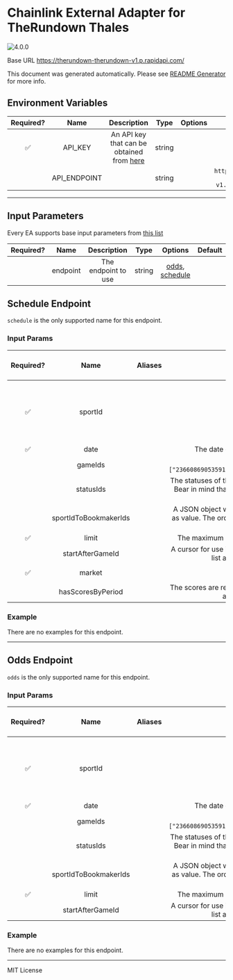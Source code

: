 # Chainlink External Adapter for TheRundown Thales

![4.0.0](https://img.shields.io/github/package-json/v/linkpoolio/adapters?filename=packages/therundown-thales/package.json)

Base URL https://therundown-therundown-v1.p.rapidapi.com/

This document was generated automatically. Please see [README Generator](../../scripts#readme-generator) for more info.

## Environment Variables

| Required? |     Name     |                                         Description                                         |  Type  | Options |                      Default                       |
| :-------: | :----------: | :-----------------------------------------------------------------------------------------: | :----: | :-----: | :------------------------------------------------: |
|    ✅     |   API_KEY    | An API key that can be obtained from [here](https://rapidapi.com/therundown/api/therundown) | string |         |                                                    |
|           | API_ENDPOINT |                                                                                             | string |         | `https://therundown-therundown-v1.p.rapidapi.com/` |

---

## Input Parameters

Every EA supports base input parameters from [this list](../../core/bootstrap#base-input-parameters)

| Required? |   Name   |     Description     |  Type  |                        Options                         | Default |
| :-------: | :------: | :-----------------: | :----: | :----------------------------------------------------: | :-----: |
|           | endpoint | The endpoint to use | string | [odds](#odds-endpoint), [schedule](#schedule-endpoint) |         |

## Schedule Endpoint

`schedule` is the only supported name for this endpoint.

### Input Params

| Required? |         Name          | Aliases |                                                                              Description                                                                               |  Type   |                                        Options                                         | Default | Depends On | Not Valid With |
| :-------: | :-------------------: | :-----: | :--------------------------------------------------------------------------------------------------------------------------------------------------------------------: | :-----: | :------------------------------------------------------------------------------------: | :-----: | :--------: | :------------: |
|    ✅     |        sportId        |         |                                                                     The ID of the sport to query.                                                                      | number  | `1`, `10`, `11`, `12`, `13`, `14`, `15`, `16`, `18`, `2`, `3`, `4`, `5`, `6`, `7`, `8` |         |            |                |
|    ✅     |         date          |         |                                                      The date of the games to query as a Unix timestamp seconds.                                                       | number  |                                                                                        |         |            |                |
|           |        gameIds        |         |                             The IDs of games to query. Example: `["23660869053591173981da79133fe4c2","fb78cede8c9aa942b2569b048e649a3f"]`.                             |         |                                                                                        |         |            |                |
|           |       statusIds       |         |  The statuses of the games to query in this moment. Examples: `["1","2","3"]. Bear in mind that the status of an unfinished game can change on the Data Provider side  |         |                                                                                        |         |            |                |
|           | sportIdToBookmakerIds |         | A JSON object with sportId as key and an Array of bookmaker IDs (Integer) as value. The order of the bookmaker IDs sets the priority for where to fetch the game odds. |         |                                                                                        |         |            |                |
|    ✅     |         limit         |         |                                                 The maximum number of results to be returned. The minumum value is `1`                                                 | number  |                                                                                        |         |            |                |
|           |   startAfterGameId    |         |                 A cursor for use in pagination. It is the game ID that defines your place in the list and after which game start fetching new results.                 | string  |                                                                                        |         |            |                |
|    ✅     |        market         |         |                                                                  Choose to create or resolve market.                                                                   | string  |                                  `create`, `resolve`                                   |         |            |                |
|           |   hasScoresByPeriod   |         |                       The scores are returned for each team as 2 uint8 arrays. Each element of the array represents the score from each period.                        | boolean |                                                                                        |         |            |                |

### Example

There are no examples for this endpoint.

---

## Odds Endpoint

`odds` is the only supported name for this endpoint.

### Input Params

| Required? |         Name          | Aliases |                                                                              Description                                                                               |  Type  |                                        Options                                         | Default | Depends On | Not Valid With |
| :-------: | :-------------------: | :-----: | :--------------------------------------------------------------------------------------------------------------------------------------------------------------------: | :----: | :------------------------------------------------------------------------------------: | :-----: | :--------: | :------------: |
|    ✅     |        sportId        |         |                                                                     The ID of the sport to query.                                                                      | number | `1`, `10`, `11`, `12`, `13`, `14`, `15`, `16`, `18`, `2`, `3`, `4`, `5`, `6`, `7`, `8` |         |            |                |
|    ✅     |         date          |         |                                                      The date of the games to query as a Unix timestamp seconds.                                                       | number |                                                                                        |         |            |                |
|           |        gameIds        |         |                             The IDs of games to query. Example: `["23660869053591173981da79133fe4c2","fb78cede8c9aa942b2569b048e649a3f"]`.                             |        |                                                                                        |         |            |                |
|           |       statusIds       |         |  The statuses of the games to query in this moment. Examples: `["1","2","3"]. Bear in mind that the status of an unfinished game can change on the Data Provider side  |        |                                                                                        |         |            |                |
|           | sportIdToBookmakerIds |         | A JSON object with sportId as key and an Array of bookmaker IDs (Integer) as value. The order of the bookmaker IDs sets the priority for where to fetch the game odds. |        |                                                                                        |         |            |                |
|    ✅     |         limit         |         |                                                 The maximum number of results to be returned. The minumum value is `1`                                                 | number |                                                                                        |         |            |                |
|           |   startAfterGameId    |         |                 A cursor for use in pagination. It is the game ID that defines your place in the list and after which game start fetching new results.                 | string |                                                                                        |         |            |                |

### Example

There are no examples for this endpoint.

---

MIT License
